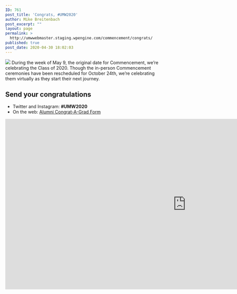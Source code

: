 ```yaml
---
ID: 761
post_title: 'Congrats, #UMW2020'
author: Mike Breitenbach
post_excerpt: ""
layout: page
permalink: >
  http://umwwebmaster.staging.wpengine.com/commencement/congrats/
published: true
post_date: 2020-04-30 18:02:03
---
```

<img src="http://www.umw.edu/commencement/wp-content/uploads/sites/13/2020/04/2020-Class-Picture-1-scaled-e1587154715141.jpg" />
During the week of May 9, the original date for Commencement, we’re celebrating the Class of 2020. Though the in-person Commencement ceremonies have been rescheduled for October 24th, we’re celebrating them virtually as they start their next journey.
<h2>Send your congratulations</h2>
<ul>
 	<li>Twitter and Instagram: <strong>#UMW2020</strong></li>
 	<li>On the web: <a href="https://www.alumni.umw.edu/s/1588/rd17/interior.aspx?sid=1588&gid=1&pgid=2621&cid=6065">Alumni Congrat-A-Grad Form</a></li>
</ul>
<iframe title="Class of 2020 Congratulations Feed" src="http://gobjgvuk.everwall.com/" width="1140px" height="540px" frameborder="0"><span style="display: inline-block; width: 0px; overflow: hidden; line-height: 0;" data-mce-type="bookmark" class="mce_SELRES_start">﻿</span></iframe>
